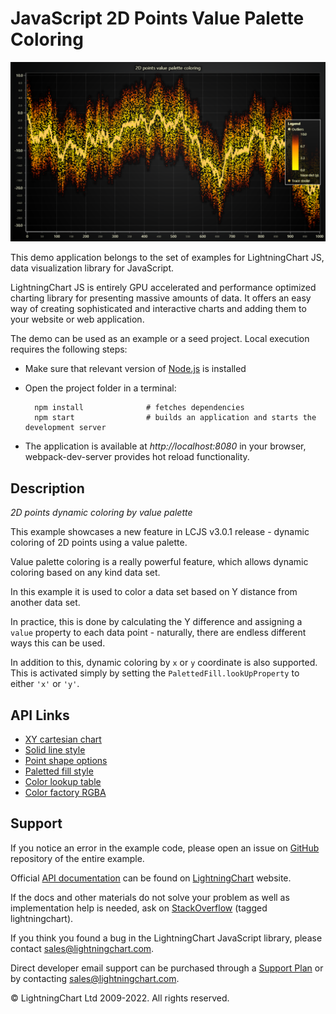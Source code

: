 # JavaScript 2D Points Value Palette Coloring

![JavaScript 2D Points Value Palette Coloring](2dPointsValuePalette-darkGold.png)

This demo application belongs to the set of examples for LightningChart JS, data visualization library for JavaScript.

LightningChart JS is entirely GPU accelerated and performance optimized charting library for presenting massive amounts of data. It offers an easy way of creating sophisticated and interactive charts and adding them to your website or web application.

The demo can be used as an example or a seed project. Local execution requires the following steps:

-   Make sure that relevant version of [Node.js](https://nodejs.org/en/download/) is installed
-   Open the project folder in a terminal:

          npm install              # fetches dependencies
          npm start                # builds an application and starts the development server

-   The application is available at _http://localhost:8080_ in your browser, webpack-dev-server provides hot reload functionality.


## Description

_2D points dynamic coloring by value palette_

This example showcases a new feature in LCJS v3.0.1 release - dynamic coloring of 2D points using a value palette.

Value palette coloring is a really powerful feature, which allows dynamic coloring based on any kind data set.

In this example it is used to color a data set based on Y distance from another data set.

In practice, this is done by calculating the Y difference and assigning a `value` property to each data point - naturally, there are endless different ways this can be used.

In addition to this, dynamic coloring by `x` or `y` coordinate is also supported. This is activated simply by setting the `PalettedFill.lookUpProperty` to either `'x'` or `'y'`.


## API Links

* [XY cartesian chart]
* [Solid line style]
* [Point shape options]
* [Paletted fill style]
* [Color lookup table]
* [Color factory RGBA]


## Support

If you notice an error in the example code, please open an issue on [GitHub][0] repository of the entire example.

Official [API documentation][1] can be found on [LightningChart][2] website.

If the docs and other materials do not solve your problem as well as implementation help is needed, ask on [StackOverflow][3] (tagged lightningchart).

If you think you found a bug in the LightningChart JavaScript library, please contact sales@lightningchart.com.

Direct developer email support can be purchased through a [Support Plan][4] or by contacting sales@lightningchart.com.

[0]: https://github.com/Arction/
[1]: https://lightningchart.com/lightningchart-js-api-documentation/
[2]: https://lightningchart.com
[3]: https://stackoverflow.com/questions/tagged/lightningchart
[4]: https://lightningchart.com/support-services/

© LightningChart Ltd 2009-2022. All rights reserved.


[XY cartesian chart]: https://lightningchart.com/js-charts/api-documentation/v5.2.0/classes/ChartXY.html
[Solid line style]: https://lightningchart.com/js-charts/api-documentation/v5.2.0/classes/SolidLine.html
[Point shape options]: https://lightningchart.com/js-charts/api-documentation/v5.2.0/enums/PointShape.html
[Paletted fill style]: https://lightningchart.com/js-charts/api-documentation/v5.2.0/classes/PalettedFill.html
[Color lookup table]: https://lightningchart.com/js-charts/api-documentation/v5.2.0/classes/LUT.html
[Color factory RGBA]: https://lightningchart.com/js-charts/api-documentation/v5.2.0/functions/ColorRGBA.html

